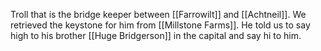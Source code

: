 Troll that is the bridge keeper between [[Farrowilt]] and [[Achtneil]]. We retrieved the keystone for him from [[Millstone Farms]]. He told us to say high to his brother [[Huge Bridgerson]] in the capital and say hi to him.